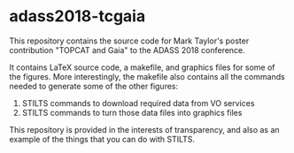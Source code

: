 # adass2018-tcgaia

This repository contains the source code for Mark Taylor's
poster contribution "TOPCAT and Gaia" to the ADASS 2018 conference.

It contains LaTeX source code, a makefile, and graphics files for
some of the figures.  More interestingly, the makefile also contains
all the commands needed to generate some of the other figures:

1. STILTS commands to download required data from VO services
2. STILTS commands to turn those data files into graphics files

This repository is provided in the interests of transparency,
and also as an example of the things that you can do with STILTS.
